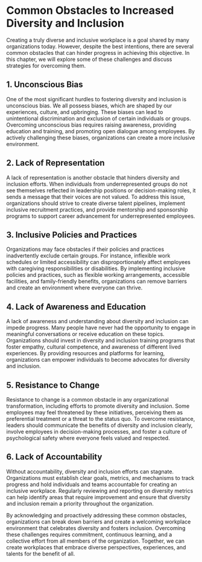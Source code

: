 # Common Obstacles to Increased Diversity and Inclusion

Creating a truly diverse and inclusive workplace is a goal shared by many organizations today. However, despite the best intentions, there are several common obstacles that can hinder progress in achieving this objective. In this chapter, we will explore some of these challenges and discuss strategies for overcoming them.

## 1\. Unconscious Bias

One of the most significant hurdles to fostering diversity and inclusion is unconscious bias. We all possess biases, which are shaped by our experiences, culture, and upbringing. These biases can lead to unintentional discrimination and exclusion of certain individuals or groups. Overcoming unconscious bias requires raising awareness, providing education and training, and promoting open dialogue among employees. By actively challenging these biases, organizations can create a more inclusive environment.

## 2\. Lack of Representation

A lack of representation is another obstacle that hinders diversity and inclusion efforts. When individuals from underrepresented groups do not see themselves reflected in leadership positions or decision-making roles, it sends a message that their voices are not valued. To address this issue, organizations should strive to create diverse talent pipelines, implement inclusive recruitment practices, and provide mentorship and sponsorship programs to support career advancement for underrepresented employees.

## 3\. Inclusive Policies and Practices

Organizations may face obstacles if their policies and practices inadvertently exclude certain groups. For instance, inflexible work schedules or limited accessibility can disproportionately affect employees with caregiving responsibilities or disabilities. By implementing inclusive policies and practices, such as flexible working arrangements, accessible facilities, and family-friendly benefits, organizations can remove barriers and create an environment where everyone can thrive.

## 4\. Lack of Awareness and Education

A lack of awareness and understanding about diversity and inclusion can impede progress. Many people have never had the opportunity to engage in meaningful conversations or receive education on these topics. Organizations should invest in diversity and inclusion training programs that foster empathy, cultural competence, and awareness of different lived experiences. By providing resources and platforms for learning, organizations can empower individuals to become advocates for diversity and inclusion.

## 5\. Resistance to Change

Resistance to change is a common obstacle in any organizational transformation, including efforts to promote diversity and inclusion. Some employees may feel threatened by these initiatives, perceiving them as preferential treatment or a threat to the status quo. To overcome resistance, leaders should communicate the benefits of diversity and inclusion clearly, involve employees in decision-making processes, and foster a culture of psychological safety where everyone feels valued and respected.

## 6\. Lack of Accountability

Without accountability, diversity and inclusion efforts can stagnate. Organizations must establish clear goals, metrics, and mechanisms to track progress and hold individuals and teams accountable for creating an inclusive workplace. Regularly reviewing and reporting on diversity metrics can help identify areas that require improvement and ensure that diversity and inclusion remain a priority throughout the organization.

By acknowledging and proactively addressing these common obstacles, organizations can break down barriers and create a welcoming workplace environment that celebrates diversity and fosters inclusion. Overcoming these challenges requires commitment, continuous learning, and a collective effort from all members of the organization. Together, we can create workplaces that embrace diverse perspectives, experiences, and talents for the benefit of all.
